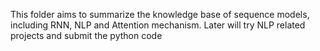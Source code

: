 This folder aims to summarize the knowledge base of sequence models, including RNN, NLP and Attention mechanism. Later will try NLP related projects and submit the python code

